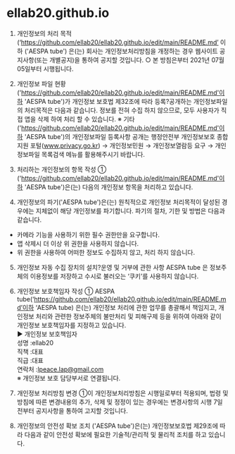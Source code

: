 # ellab20.github.io

1. 개인정보의 처리 목적 <AESPA tube>(‘https://github.com/ellab20/ellab20.github.io/edit/main/README.md’ 이하 <AESPA tube>('AESPA tube') 은(는) 회사는 개인정보처리방침을 개정하는 경우 웹사이트 공지사항(또는 개별공지)을 통하여 공지할 것입니다.
○ 본 방침은부터 2021년 07월 05일부터 시행됩니다.

2. 개인정보 파일 현황
('https://github.com/ellab20/ellab20.github.io/edit/main/README.md'이하 'AESPA tube')가 개인정보 보호법 제32조에 따라 등록?공개하는 개인정보파일의 처리목적은 다음과 같습니다.
정보를 전혀 수집 하지 않으므로, 모두 사용자가 직접 앱을 삭제 하여 처리 할 수 있습니다.
※ 기타('https://github.com/ellab20/ellab20.github.io/edit/main/README.md'이하 'AESPA tube')의 개인정보파일 등록사항 공개는 행정안전부 개인정보보호 종합지원 포털(www.privacy.go.kr) → 개인정보민원 → 개인정보열람등 요구 → 개인정보파일 목록검색 메뉴를 활용해주시기 바랍니다.

3. 처리하는 개인정보의 항목 작성
① <AESPA tube>('https://github.com/ellab20/ellab20.github.io/edit/main/README.md'이하 'AESPA tube')은(는) 다음의 개인정보 항목을 처리하고 있습니다.

4. 개인정보의 파기<AESPA tube>('AESPA tube')은(는) 원칙적으로 개인정보 처리목적이 달성된 경우에는 지체없이 해당 개인정보를 파기합니다. 파기의 절차, 기한 및 방법은 다음과 같습니다.
- 카메라 기능을 사용하기 위한 필수 권한만을 요구합니다.
- 앱 삭제시 더 이상 위 권한을 사용하지 않습니다.
- 위 권한을 사용하여 어떠한 정보도 수집하지 않고, 처리 하지 않습니다.

5. 개인정보 자동 수집 장치의 설치?운영 및 거부에 관한 사항
AESPA tube 은 정보주체의 이용정보를 저장하고 수시로 불러오는 ‘쿠키’를 사용하지 않습니다.

6. 개인정보 보호책임자 작성
① AESPA tube(‘https://github.com/ellab20/ellab20.github.io/edit/main/README.md’이하 ‘AESPA tube) 은(는) 개인정보 처리에 관한 업무를 총괄해서 책임지고, 개인정보 처리와 관련한 정보주체의 불만처리 및 피해구제 등을 위하여 아래와 같이 개인정보 보호책임자를 지정하고 있습니다.  
▶ 개인정보 보호책임자  
성명 :ellab20  
직책 :대표  
직급 :대표  
연락처 :lpeace.lap@gmail.com  
※ 개인정보 보호 담당부서로 연결됩니다.  

7. 개인정보 처리방침 변경
①이 개인정보처리방침은 시행일로부터 적용되며, 법령 및 방침에 따른 변경내용의 추가, 삭제 및 정정이 있는 경우에는 변경사항의 시행 7일 전부터 공지사항을 통하여 고지할 것입니다.

8. 개인정보의 안전성 확보 조치 <AESPA tube>('AESPA tube')은(는) 개인정보보호법 제29조에 따라 다음과 같이 안전성 확보에 필요한 기술적/관리적 및 물리적 조치를 하고 있습니다.

